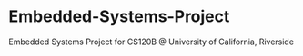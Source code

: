 # Embedded-Systems-Project
Embedded Systems Project for CS120B @ University of California, Riverside
